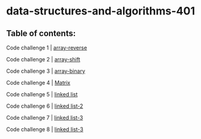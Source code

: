 # data-structures-and-algorithms-401

## Table of contents:

Code challenge 1 | [array-reverse](https://github.com/marah-401-advanced-javascript/data-structures-and-algorithms-401/pull/1)

Code challenge 2 | [array-shift](https://github.com/marah-401-advanced-javascript/data-structures-and-algorithms-401/pull/2)

Code challenge 3 | [array-binary](https://github.com/marah-401-advanced-javascript/data-structures-and-algorithms-401/pull/4)


Code challenge 4 | [Matrix](https://github.com/marah-401-advanced-javascript/data-structures-and-algorithms-401/pull/8)


Code challenge 5 | [linked list](https://github.com/marah-401-advanced-javascript/data-structures-and-algorithms-401/pull/10)


Code challenge 6 | [linked list-2](https://github.com/marah-401-advanced-javascript/data-structures-and-algorithms-401/pull/12)


Code challenge 7 | [linked list-3](https://github.com/marah-401-advanced-javascript/data-structures-and-algorithms-401/pull/13)


Code challenge 8 | [linked list-3](https://github.com/marah-401-advanced-javascript/data-structures-and-algorithms-401/pull/14)
